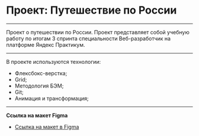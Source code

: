 # Проект: Путешествие по России

***

Проект о путешествии по России.
Проект представляет собой учебную работу по итогам 3 спринта специальности Веб-разработчик на платформе Яндекс Практикум.

***

В проекте используются технологии:
+ Флексбокс-верстка;
+ Grid;
+ Методология БЭМ;
+ Git;
+ Анимация и трансформация;

***

**Ссылка на макет Figma**

* [Ссылка на макет в Figma](https://www.figma.com/file/5S2WSbEFL6awjVWJ0NWL8Q/Sprint-3_-Russia-_-desktop-mobile?node-id=28503%3A0)

